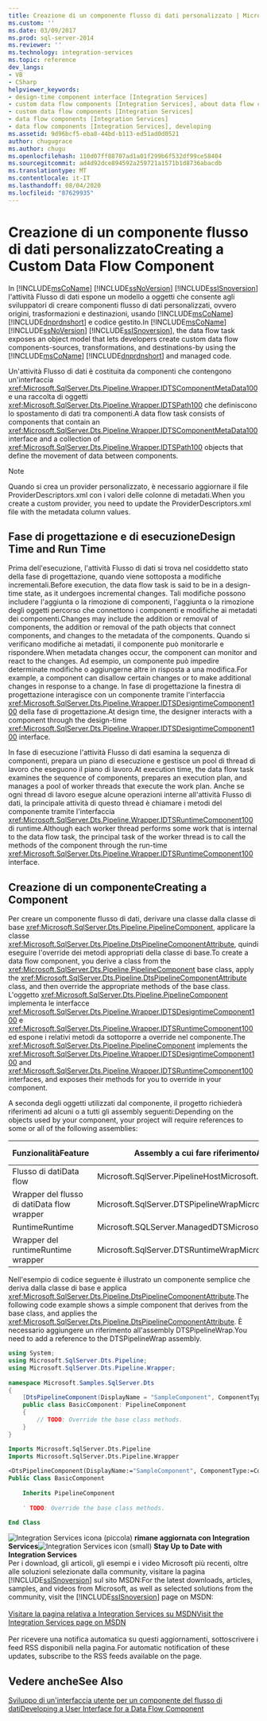 ```yaml
---
title: Creazione di un componente flusso di dati personalizzato | Microsoft Docs
ms.custom: ''
ms.date: 03/09/2017
ms.prod: sql-server-2014
ms.reviewer: ''
ms.technology: integration-services
ms.topic: reference
dev_langs:
- VB
- CSharp
helpviewer_keywords:
- design-time component interface [Integration Services]
- custom data flow components [Integration Services], about data flow components
- custom data flow components [Integration Services]
- data flow components [Integration Services]
- data flow components [Integration Services], developing
ms.assetid: 9d96bcf5-eba8-44bd-b113-ed51ad0d0521
author: chugugrace
ms.author: chugu
ms.openlocfilehash: 110d07ff88707ad1a01f299b6f532df99ce58404
ms.sourcegitcommit: ad4d92dce894592a259721a1571b1d8736abacdb
ms.translationtype: MT
ms.contentlocale: it-IT
ms.lasthandoff: 08/04/2020
ms.locfileid: "87629935"
---
```

# <a name="creating-a-custom-data-flow-component"></a><span data-ttu-id="e95af-102">Creazione di un componente flusso di dati personalizzato</span><span class="sxs-lookup"><span data-stu-id="e95af-102">Creating a Custom Data Flow Component</span></span>
  <span data-ttu-id="e95af-103">In [!INCLUDE[msCoName](../../../includes/msconame-md.md)] [!INCLUDE[ssNoVersion](../../../includes/ssnoversion-md.md)] [!INCLUDE[ssISnoversion](../../../includes/ssisnoversion-md.md)] l'attività Flusso di dati espone un modello a oggetti che consente agli sviluppatori di creare componenti flusso di dati personalizzati, ovvero origini, trasformazioni e destinazioni, usando [!INCLUDE[msCoName](../../../includes/msconame-md.md)] [!INCLUDE[dnprdnshort](../../../includes/dnprdnshort-md.md)] e codice gestito.</span><span class="sxs-lookup"><span data-stu-id="e95af-103">In [!INCLUDE[msCoName](../../../includes/msconame-md.md)] [!INCLUDE[ssNoVersion](../../../includes/ssnoversion-md.md)] [!INCLUDE[ssISnoversion](../../../includes/ssisnoversion-md.md)], the data flow task exposes an object model that lets developers create custom data flow components-sources, transformations, and destinations-by using the [!INCLUDE[msCoName](../../../includes/msconame-md.md)] [!INCLUDE[dnprdnshort](../../../includes/dnprdnshort-md.md)] and managed code.</span></span>  
  
 <span data-ttu-id="e95af-104">Un'attività Flusso di dati è costituita da componenti che contengono un'interfaccia <xref:Microsoft.SqlServer.Dts.Pipeline.Wrapper.IDTSComponentMetaData100> e una raccolta di oggetti <xref:Microsoft.SqlServer.Dts.Pipeline.Wrapper.IDTSPath100> che definiscono lo spostamento di dati tra componenti.</span><span class="sxs-lookup"><span data-stu-id="e95af-104">A data flow task consists of components that contain an <xref:Microsoft.SqlServer.Dts.Pipeline.Wrapper.IDTSComponentMetaData100> interface and a collection of <xref:Microsoft.SqlServer.Dts.Pipeline.Wrapper.IDTSPath100> objects that define the movement of data between components.</span></span>  
  
> [!NOTE]  
>  <span data-ttu-id="e95af-105">Quando si crea un provider personalizzato, è necessario aggiornare il file ProviderDescriptors.xml con i valori delle colonne di metadati.</span><span class="sxs-lookup"><span data-stu-id="e95af-105">When you create a custom provider, you need to update the ProviderDescriptors.xml file with the metadata column values.</span></span>  
  
## <a name="design-time-and-run-time"></a><span data-ttu-id="e95af-106">Fase di progettazione e di esecuzione</span><span class="sxs-lookup"><span data-stu-id="e95af-106">Design Time and Run Time</span></span>  
 <span data-ttu-id="e95af-107">Prima dell'esecuzione, l'attività Flusso di dati si trova nel cosiddetto stato della fase di progettazione, quando viene sottoposta a modifiche incrementali.</span><span class="sxs-lookup"><span data-stu-id="e95af-107">Before execution, the data flow task is said to be in a design-time state, as it undergoes incremental changes.</span></span> <span data-ttu-id="e95af-108">Tali modifiche possono includere l'aggiunta o la rimozione di componenti, l'aggiunta o la rimozione degli oggetti percorso che connettono i componenti e modifiche ai metadati dei componenti.</span><span class="sxs-lookup"><span data-stu-id="e95af-108">Changes may include the addition or removal of components, the addition or removal of the path objects that connect components, and changes to the metadata of the components.</span></span> <span data-ttu-id="e95af-109">Quando si verificano modifiche ai metadati, il componente può monitorarle e rispondere.</span><span class="sxs-lookup"><span data-stu-id="e95af-109">When metadata changes occur, the component can monitor and react to the changes.</span></span> <span data-ttu-id="e95af-110">Ad esempio, un componente può impedire determinate modifiche o aggiungerne altre in risposta a una modifica.</span><span class="sxs-lookup"><span data-stu-id="e95af-110">For example, a component can disallow certain changes or to make additional changes in response to a change.</span></span> <span data-ttu-id="e95af-111">In fase di progettazione la finestra di progettazione interagisce con un componente tramite l'interfaccia <xref:Microsoft.SqlServer.Dts.Pipeline.Wrapper.IDTSDesigntimeComponent100> della fase di progettazione.</span><span class="sxs-lookup"><span data-stu-id="e95af-111">At design time, the designer interacts with a component through the design-time <xref:Microsoft.SqlServer.Dts.Pipeline.Wrapper.IDTSDesigntimeComponent100> interface.</span></span>  
  
 <span data-ttu-id="e95af-112">In fase di esecuzione l'attività Flusso di dati esamina la sequenza di componenti, prepara un piano di esecuzione e gestisce un pool di thread di lavoro che eseguono il piano di lavoro.</span><span class="sxs-lookup"><span data-stu-id="e95af-112">At execution time, the data flow task examines the sequence of components, prepares an execution plan, and manages a pool of worker threads that execute the work plan.</span></span> <span data-ttu-id="e95af-113">Anche se ogni thread di lavoro esegue alcune operazioni interne all'attività Flusso di dati, la principale attività di questo thread è chiamare i metodi del componente tramite l'interfaccia <xref:Microsoft.SqlServer.Dts.Pipeline.Wrapper.IDTSRuntimeComponent100> di runtime.</span><span class="sxs-lookup"><span data-stu-id="e95af-113">Although each worker thread performs some work that is internal to the data flow task, the principal task of the worker thread is to call the methods of the component through the run-time <xref:Microsoft.SqlServer.Dts.Pipeline.Wrapper.IDTSRuntimeComponent100> interface.</span></span>  
  
## <a name="creating-a-component"></a><span data-ttu-id="e95af-114">Creazione di un componente</span><span class="sxs-lookup"><span data-stu-id="e95af-114">Creating a Component</span></span>  
 <span data-ttu-id="e95af-115">Per creare un componente flusso di dati, derivare una classe dalla classe di base <xref:Microsoft.SqlServer.Dts.Pipeline.PipelineComponent>, applicare la classe <xref:Microsoft.SqlServer.Dts.Pipeline.DtsPipelineComponentAttribute>, quindi eseguire l'override dei metodi appropriati della classe di base.</span><span class="sxs-lookup"><span data-stu-id="e95af-115">To create a data flow component, you derive a class from the <xref:Microsoft.SqlServer.Dts.Pipeline.PipelineComponent> base class, apply the <xref:Microsoft.SqlServer.Dts.Pipeline.DtsPipelineComponentAttribute> class, and then override the appropriate methods of the base class.</span></span> <span data-ttu-id="e95af-116">L'oggetto <xref:Microsoft.SqlServer.Dts.Pipeline.PipelineComponent> implementa le interfacce <xref:Microsoft.SqlServer.Dts.Pipeline.Wrapper.IDTSDesigntimeComponent100> e <xref:Microsoft.SqlServer.Dts.Pipeline.Wrapper.IDTSRuntimeComponent100> ed espone i relativi metodi da sottoporre a override nel componente.</span><span class="sxs-lookup"><span data-stu-id="e95af-116">The <xref:Microsoft.SqlServer.Dts.Pipeline.PipelineComponent> implements the <xref:Microsoft.SqlServer.Dts.Pipeline.Wrapper.IDTSDesigntimeComponent100> and <xref:Microsoft.SqlServer.Dts.Pipeline.Wrapper.IDTSRuntimeComponent100> interfaces, and exposes their methods for you to override in your component.</span></span>  
  
 <span data-ttu-id="e95af-117">A seconda degli oggetti utilizzati dal componente, il progetto richiederà riferimenti ad alcuni o a tutti gli assembly seguenti:</span><span class="sxs-lookup"><span data-stu-id="e95af-117">Depending on the objects used by your component, your project will require references to some or all of the following assemblies:</span></span>  
  
|<span data-ttu-id="e95af-118">Funzionalità</span><span class="sxs-lookup"><span data-stu-id="e95af-118">Feature</span></span>|<span data-ttu-id="e95af-119">Assembly a cui fare riferimento</span><span class="sxs-lookup"><span data-stu-id="e95af-119">Assembly to reference</span></span>|<span data-ttu-id="e95af-120">Spazio dei nomi da importare</span><span class="sxs-lookup"><span data-stu-id="e95af-120">Namespace to import</span></span>|  
|-------------|---------------------------|-------------------------|  
|<span data-ttu-id="e95af-121">Flusso di dati</span><span class="sxs-lookup"><span data-stu-id="e95af-121">Data flow</span></span>|<span data-ttu-id="e95af-122">Microsoft.SqlServer.PipelineHost</span><span class="sxs-lookup"><span data-stu-id="e95af-122">Microsoft.SqlServer.PipelineHost</span></span>|<xref:Microsoft.SqlServer.Dts.Pipeline>|  
|<span data-ttu-id="e95af-123">Wrapper del flusso di dati</span><span class="sxs-lookup"><span data-stu-id="e95af-123">Data flow wrapper</span></span>|<span data-ttu-id="e95af-124">Microsoft.SqlServer.DTSPipelineWrap</span><span class="sxs-lookup"><span data-stu-id="e95af-124">Microsoft.SqlServer.DTSPipelineWrap</span></span>|<xref:Microsoft.SqlServer.Dts.Pipeline.Wrapper>|  
|<span data-ttu-id="e95af-125">Runtime</span><span class="sxs-lookup"><span data-stu-id="e95af-125">Runtime</span></span>|<span data-ttu-id="e95af-126">Microsoft.SQLServer.ManagedDTS</span><span class="sxs-lookup"><span data-stu-id="e95af-126">Microsoft.SQLServer.ManagedDTS</span></span>|<xref:Microsoft.SqlServer.Dts.Runtime>|  
|<span data-ttu-id="e95af-127">Wrapper del runtime</span><span class="sxs-lookup"><span data-stu-id="e95af-127">Runtime wrapper</span></span>|<span data-ttu-id="e95af-128">Microsoft.SqlServer.DTSRuntimeWrap</span><span class="sxs-lookup"><span data-stu-id="e95af-128">Microsoft.SqlServer.DTSRuntimeWrap</span></span>|<xref:Microsoft.SqlServer.Dts.Runtime.Wrapper>|  
  
 <span data-ttu-id="e95af-129">Nell'esempio di codice seguente è illustrato un componente semplice che deriva dalla classe di base e applica <xref:Microsoft.SqlServer.Dts.Pipeline.DtsPipelineComponentAttribute>.</span><span class="sxs-lookup"><span data-stu-id="e95af-129">The following code example shows a simple component that derives from the base class, and applies the <xref:Microsoft.SqlServer.Dts.Pipeline.DtsPipelineComponentAttribute>.</span></span> <span data-ttu-id="e95af-130">È necessario aggiungere un riferimento all'assembly DTSPipelineWrap.</span><span class="sxs-lookup"><span data-stu-id="e95af-130">You need to add a reference to the DTSPipelineWrap assembly.</span></span>  
  
```csharp  
using System;  
using Microsoft.SqlServer.Dts.Pipeline;  
using Microsoft.SqlServer.Dts.Pipeline.Wrapper;  
  
namespace Microsoft.Samples.SqlServer.Dts  
{  
    [DtsPipelineComponent(DisplayName = "SampleComponent", ComponentType = ComponentType.Transform )]  
    public class BasicComponent: PipelineComponent  
    {  
        // TODO: Override the base class methods.  
    }  
}  
```  
  
```vb  
Imports Microsoft.SqlServer.Dts.Pipeline  
Imports Microsoft.SqlServer.Dts.Pipeline.Wrapper  
  
<DtsPipelineComponent(DisplayName:="SampleComponent", ComponentType:=ComponentType.Transform)> _  
Public Class BasicComponent  
  
    Inherits PipelineComponent  
  
    ' TODO: Override the base class methods.  
  
End Class  
```  
  
<span data-ttu-id="e95af-131">![Integration Services icona (piccola)](../../media/dts-16.gif "Icona di Integration Services (piccola)")  **rimane aggiornata con Integration Services**</span><span class="sxs-lookup"><span data-stu-id="e95af-131">![Integration Services icon (small)](../../media/dts-16.gif "Integration Services icon (small)")  **Stay Up to Date with Integration Services**</span></span><br /> <span data-ttu-id="e95af-132">Per i download, gli articoli, gli esempi e i video Microsoft più recenti, oltre alle soluzioni selezionate dalla community, visitare la pagina [!INCLUDE[ssISnoversion](../../../includes/ssisnoversion-md.md)] sul sito MSDN:</span><span class="sxs-lookup"><span data-stu-id="e95af-132">For the latest downloads, articles, samples, and videos from Microsoft, as well as selected solutions from the community, visit the [!INCLUDE[ssISnoversion](../../../includes/ssisnoversion-md.md)] page on MSDN:</span></span><br /><br /> [<span data-ttu-id="e95af-133">Visitare la pagina relativa a Integration Services su MSDN</span><span class="sxs-lookup"><span data-stu-id="e95af-133">Visit the Integration Services page on MSDN</span></span>](https://go.microsoft.com/fwlink/?LinkId=136655)<br /><br /> <span data-ttu-id="e95af-134">Per ricevere una notifica automatica su questi aggiornamenti, sottoscrivere i feed RSS disponibili nella pagina.</span><span class="sxs-lookup"><span data-stu-id="e95af-134">For automatic notification of these updates, subscribe to the RSS feeds available on the page.</span></span>  
  
## <a name="see-also"></a><span data-ttu-id="e95af-135">Vedere anche</span><span class="sxs-lookup"><span data-stu-id="e95af-135">See Also</span></span>  
 [<span data-ttu-id="e95af-136">Sviluppo di un'interfaccia utente per un componente del flusso di dati</span><span class="sxs-lookup"><span data-stu-id="e95af-136">Developing a User Interface for a Data Flow Component</span></span>](developing-a-user-interface-for-a-data-flow-component.md)  
  
  
